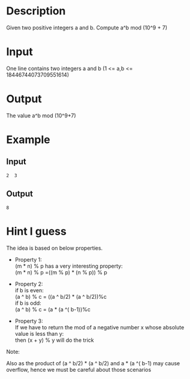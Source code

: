 # Description
Given two positive integers a and b. Compute a^b mod (10^9 + 7)

# Input

One line contains two integers a and b (1 <= a,b <= 18446744073709551614)

# Output

The value a^b mod (10^9+7)

# Example

## Input
```
2  3
```
## Output
```
8
```

# Hint I guess
The idea is based on below properties.  

- Property 1:  
(m * n) % p has a very interesting property:   
(m * n) % p =((m % p) * (n % p)) % p  

- Property 2:   
if b is even:   
(a ^ b) % c = ((a ^ b/2) * (a ^ b/2))%c   
if b is odd:   
(a ^ b) % c = (a * (a ^( b-1))%c  

- Property 3:   
If we have to return the mod of a negative number x whose absolute value is less than y:   
then (x + y) % y will do the trick  

Note:   

Also as the product of (a ^ b/2) * (a ^ b/2) and a * (a ^( b-1) may cause overflow, hence we must be careful about those scenarios   